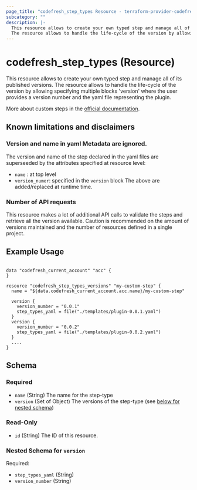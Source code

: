 ```yaml
---
page_title: "codefresh_step_types Resource - terraform-provider-codefresh"
subcategory: ""
description: |-
  This resource allows to create your own typed step and manage all of its published versions.
  The resource allows to handle the life-cycle of the version by allowing specifying multiple blocks 'version' where the user provides a version number and the yaml file representing the plugin.
---
```


# codefresh_step_types (Resource)

This resource allows to create your own typed step and manage all of its published versions.
The resource allows to handle the life-cycle of the version by allowing specifying multiple blocks 'version' where the user provides a version number and the yaml file representing the plugin.

More about custom steps in the [official documentation](https://codefresh.io/docs/docs/codefresh-yaml/steps/#creating-a-typed-codefresh-plugin).

## Known limitations and disclaimers

### Version and name in yaml Metadata are ignored.

The version and name of the step declared in the yaml files are superseeded by the attributes specified at resource level:
- `name` : at top level
- `version_numer`: specified in the `version` block
The above are added/replaced at runtime time.

### Number of API requests

This resource makes a lot of additional API calls to validate the steps and retrieve all the version available.
Caution is recommended on the amount of versions maintained and the number of resources defined in a single project.


## Example Usage

```hcl

data "codefresh_current_account" "acc" {
}

resource "codefresh_step_types_versions" "my-custom-step" {
  name = "${data.codefresh_current_account.acc.name}/my-custom-step"

  version {
    version_number = "0.0.1"
    step_types_yaml = file("./templates/plugin-0.0.1.yaml")
  }
  version {
    version_number = "0.0.2"
    step_types_yaml = file("./templates/plugin-0.0.2.yaml")
  }
  ....
}
```

<!-- schema generated by tfplugindocs -->
## Schema

### Required

- `name` (String) The name for the step-type
- `version` (Set of Object) The versions of the step-type (see [below for nested schema](#nestedatt--version))

### Read-Only

- `id` (String) The ID of this resource.

<a id="nestedatt--version"></a>
### Nested Schema for `version`

Required:

- `step_types_yaml` (String)
- `version_number` (String)
